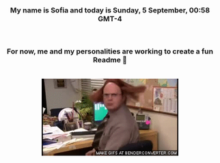 


<div align="center">
<h3 >My name is Sofia and today is Sunday, 5 September, 00:58 GMT-4</h3><br>
<h3 >For now, me and my personalities are working to create a fun Readme 👋
</h3><br>
<img src='img/dwight.gif' alt='working...'/>
</div>
